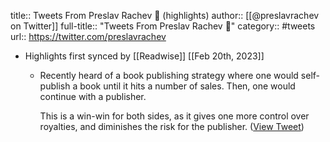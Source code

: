 title:: Tweets From Preslav Rachev 💉 (highlights)
author:: [[@preslavrachev on Twitter]]
full-title:: "Tweets From Preslav Rachev 💉"
category:: #tweets
url:: https://twitter.com/preslavrachev

- Highlights first synced by [[Readwise]] [[Feb 20th, 2023]]
	- Recently heard of a book publishing strategy where one would self-publish a book until it hits a number of sales. Then, one would continue with a publisher.
	  
	  This is a win-win for both sides, as it gives one more control over royalties, and diminishes the risk for the publisher. ([View Tweet](https://twitter.com/preslavrachev/status/1568503331974221824))